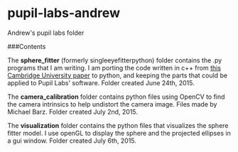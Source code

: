 # pupil-labs-andrew
Andrew's pupil labs folder

###Contents

The **sphere_fitter** (formerly singleeyefitterpython) folder contains the .py programs that I am writing. I am porting the code written in c++ from [this Cambridge University paper](http://www.cl.cam.ac.uk/research/rainbow/projects/eyemodelfit/) to python, and keeping the parts that could be applied to Pupil Labs' software. Folder created June 24th, 2015.

The **camera_calibration** folder contains python files using OpenCV to find the camera intrinsics to help undistort the camera image. Files made by Michael Barz. Folder created July 2nd, 2015.

The **visualization** folder contains the python files that visualizes the sphere fitter model. I use openGL to display the sphere and the projected ellipses in a gui window. Folder created July 6th, 2015.
